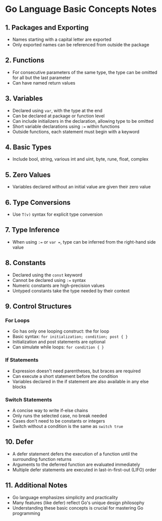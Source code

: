 # Go Language Basic Concepts Notes

## 1. Packages and Exporting

- Names starting with a capital letter are exported
- Only exported names can be referenced from outside the package

## 2. Functions

- For consecutive parameters of the same type, the type can be omitted for all but the last parameter
- Can have named return values

## 3. Variables

- Declared using `var`, with the type at the end
- Can be declared at package or function level
- Can include initializers in the declaration, allowing type to be omitted
- Short variable declarations using `:=` within functions
- Outside functions, each statement must begin with a keyword

## 4. Basic Types

- Include bool, string, various int and uint, byte, rune, float, complex

## 5. Zero Values

- Variables declared without an initial value are given their zero value

## 6. Type Conversions

- Use `T(v)` syntax for explicit type conversion

## 7. Type Inference

- When using `:=` or `var =`, type can be inferred from the right-hand side value

## 8. Constants

- Declared using the `const` keyword
- Cannot be declared using `:=` syntax
- Numeric constants are high-precision values
- Untyped constants take the type needed by their context

## 9. Control Structures

### For Loops
- Go has only one looping construct: the for loop
- Basic syntax: `for initialization; condition; post { }`
- Initialization and post statements are optional
- Can simulate while loops: `for condition { }`

### If Statements
- Expression doesn't need parentheses, but braces are required
- Can execute a short statement before the condition
- Variables declared in the if statement are also available in any else blocks

### Switch Statements
- A concise way to write if-else chains
- Only runs the selected case, no break needed
- Cases don't need to be constants or integers
- Switch without a condition is the same as `switch true`

## 10. Defer

- A defer statement defers the execution of a function until the surrounding function returns
- Arguments to the deferred function are evaluated immediately
- Multiple defer statements are executed in last-in-first-out (LIFO) order

## 11. Additional Notes

- Go language emphasizes simplicity and practicality
- Many features (like defer) reflect Go's unique design philosophy
- Understanding these basic concepts is crucial for mastering Go programming